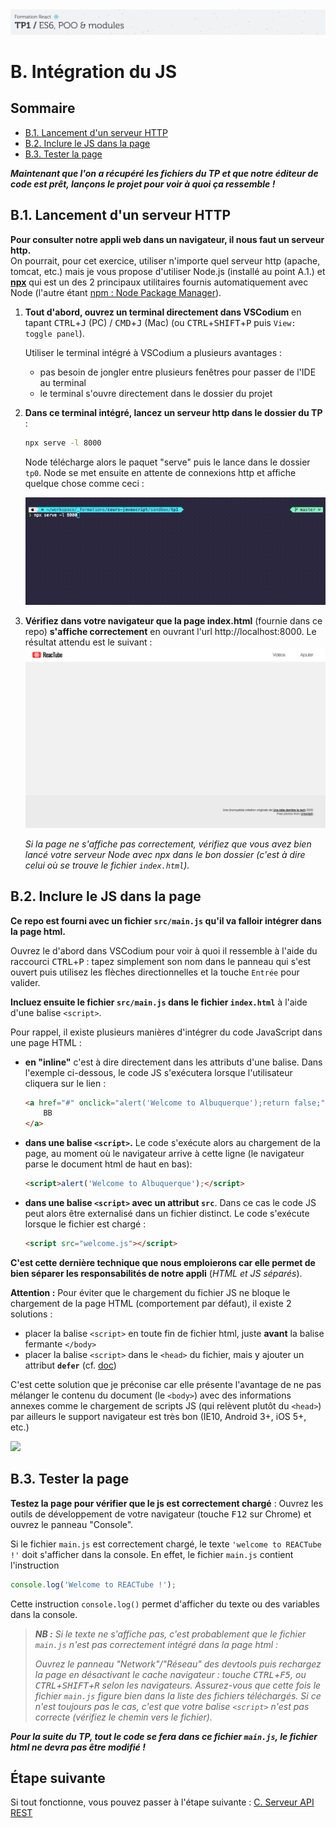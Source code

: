 <img src="images/readme/header-small.jpg" >

# B. Intégration du JS <!-- omit in toc -->

## Sommaire <!-- omit in toc -->
- [B.1. Lancement d'un serveur HTTP](#b1-lancement-dun-serveur-http)
- [B.2. Inclure le JS dans la page](#b2-inclure-le-js-dans-la-page)
- [B.3. Tester la page](#b3-tester-la-page)

***Maintenant que l'on a récupéré les fichiers du TP et que notre éditeur de code est prêt, lançons le projet pour voir à quoi ça ressemble !***

## B.1. Lancement d'un serveur HTTP

**Pour consulter notre appli web dans un navigateur, il nous faut un serveur http.** <br>
On pourrait, pour cet exercice, utiliser n'importe quel serveur http (apache, tomcat, etc.) mais je vous propose d'utiliser Node.js (installé au point A.1.) et **[npx](https://www.npmjs.com/package/npx)** qui est un des 2 principaux utilitaires fournis automatiquement avec Node (l'autre étant [npm : Node Package Manager](https://fr.wikipedia.org/wiki/Npm)).

1. **Tout d'abord, ouvrez un terminal directement dans VSCodium** en tapant <kbd>CTRL</kbd>+<kbd>J</kbd> (PC) / <kbd>CMD</kbd>+<kbd>J</kbd> (Mac) (ou <kbd>CTRL</kbd>+<kbd>SHIFT</kbd>+<kbd>P</kbd> puis `View: toggle panel`).

	Utiliser le terminal intégré à VSCodium a plusieurs avantages :
	- pas besoin de jongler entre plusieurs fenêtres pour passer de l'IDE au terminal
	- le terminal s'ouvre directement dans le dossier du projet

2. **Dans ce terminal intégré, lancez un serveur http dans le dossier du TP** :
	```bash
	npx serve -l 8000
	```

	Node télécharge alors le paquet "serve" puis le lance dans le dossier `tp0`. Node se met ensuite en attente de connexions http et affiche quelque chose comme ceci :

	<img src="images/readme/npx-serve.gif" />

3. **Vérifiez dans votre navigateur que la page index.html** (fournie dans ce repo) **s'affiche correctement** en ouvrant l'url http://localhost:8000. Le résultat attendu est le suivant : <br><a href="images/readme/screen-00.png"><img src="images/readme/screen-00.png" ></a>

	*Si la page ne s'affiche pas correctement, vérifiez que vous avez bien lancé votre serveur Node avec npx dans le bon dossier (c'est à dire celui où se trouve le fichier `index.html`).*

## B.2. Inclure le JS dans la page
**Ce repo est fourni avec un fichier `src/main.js` qu'il va falloir intégrer dans la page html.**

Ouvrez le d'abord dans VSCodium pour voir à quoi il ressemble à l'aide du raccourci <kbd>CTRL</kbd>+<kbd>P</kbd> : tapez simplement son nom dans le panneau qui s'est ouvert puis utilisez les flèches directionnelles et la touche `Entrée` pour valider.

**Incluez ensuite le fichier `src/main.js` dans le fichier `index.html`** à l'aide d'une balise `<script>`.

Pour rappel, il existe plusieurs manières d'intégrer du code JavaScript dans une page HTML :
- **en "inline"** c'est à dire directement dans les attributs d'une balise. Dans l'exemple ci-dessous, le code JS s'exécutera lorsque l'utilisateur cliquera sur le lien :
	```html
	<a href="#" onclick="alert('Welcome to Albuquerque');return false;">
		BB
	</a>
	```
- **dans une balise `<script>`.** Le code s'exécute alors au chargement de la page, au moment où le navigateur arrive à cette ligne (le navigateur parse le document html de haut en bas):
	```html
	<script>alert('Welcome to Albuquerque');</script>
	```
- **dans une balise `<script>` avec un attribut `src`**. Dans ce cas le code JS peut alors être externalisé dans un fichier distinct. Le code s'exécute lorsque le fichier est chargé :
	```html
	<script src="welcome.js"></script>
	```
**C'est cette dernière technique que nous emploierons car elle permet de bien séparer les responsabilités de notre appli** (*HTML et JS séparés*).

**Attention :** Pour éviter que le chargement du fichier JS ne bloque le chargement de la page HTML (comportement par défaut), il existe 2 solutions :
- placer la balise `<script>` en toute fin de fichier html, juste **avant** la balise fermante `</body>`
- placer la balise `<script>` dans le `<head>` du fichier, mais y ajouter un attribut **`defer`** (cf. [doc](https://developer.mozilla.org/en-US/docs/Web/HTML/Element/script#attr-defer))

C'est cette solution que je préconise car elle présente l'avantage de ne pas mélanger le contenu du document (le `<body>`) avec des informations annexes comme le chargement de scripts JS (qui relèvent plutôt du `<head>`) par ailleurs le support navigateur est très bon (IE10, Android 3+, iOS 5+, etc.)

<a href="https://caniuse.com/#feat=script-defer"><img src="https://caniuse.bitsofco.de/image/script-defer.webp" /></a>

## B.3. Tester la page
**Testez la page pour vérifier que le js est correctement chargé** : Ouvrez les outils de développement de votre navigateur (touche <kbd>F12</kbd> sur Chrome) et ouvrez le panneau "Console".

Si le fichier `main.js` est correctement chargé, le texte `'welcome to REACTube !'` doit s'afficher dans la console. En effet, le fichier `main.js` contient l'instruction
```js
console.log('Welcome to REACTube !');
```

Cette instruction `console.log()` permet d'afficher du texte ou des variables dans la console.

> _**NB :** Si le texte ne s'affiche pas, c'est probablement que le fichier `main.js` n'est pas correctement intégré dans la page html :_
>
> _Ouvrez le panneau "Network"/"Réseau" des devtools puis rechargez la page en désactivant le cache navigateur : touche <kbd>CTRL</kbd>+<kbd>F5</kbd>, ou <kbd>CTRL</kbd>+<kbd>SHIFT</kbd>+<kbd>R</kbd> selon les navigateurs. Assurez-vous que cette fois le fichier `main.js` figure bien dans la liste des fichiers téléchargés. Si ce n'est toujours pas le cas, c'est que votre balise `<script>` n'est pas correcte (vérifiez le chemin vers le fichier)._

**_Pour la suite du TP, tout le code se fera dans ce fichier `main.js`, le fichier html ne devra pas être modifié !_**

## Étape suivante <!-- omit in toc -->
Si tout fonctionne, vous pouvez passer à l'étape suivante : [C. Serveur API REST](C-serveur-rest.md)